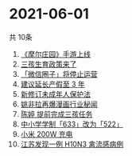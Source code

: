 # 2021-06-01
  共 10条

  <!-- BEGIN -->
  <!-- 最后更新时间:Tue Jun 01 2021 22:10:24 GMT+0000 (Coordinated Universal Time) -->
  1. [《摩尔庄园》手游上线](https://www.zhihu.com/search?q=摩尔庄园)
1. [三孩生育政策来了](https://www.zhihu.com/search?q=三孩政策)
1. [「微信圈子」将停止运营](https://www.zhihu.com/search?q=微信圈子)
1. [建议延长产假至 3 年](https://www.zhihu.com/search?q=延长产假)
1. [新修订未成年人保护法](https://www.zhihu.com/search?q=未成年人保护法)
1. [姚非拉再爆漫画行业秘闻](https://www.zhihu.com/search?q=姚非拉)
1. [陈婷 提前完成三孩任务](https://www.zhihu.com/search?q=张艺谋太太)
1. [中小学学制「633」改为「522」](https://www.zhihu.com/search?q=中小学)
1. [小米 200W 充电](https://www.zhihu.com/search?q=小米电池)
1. [江苏发现一例 H10N3 禽流感病例](https://www.zhihu.com/search?q=江苏禽流感)
  <!-- END -->
  